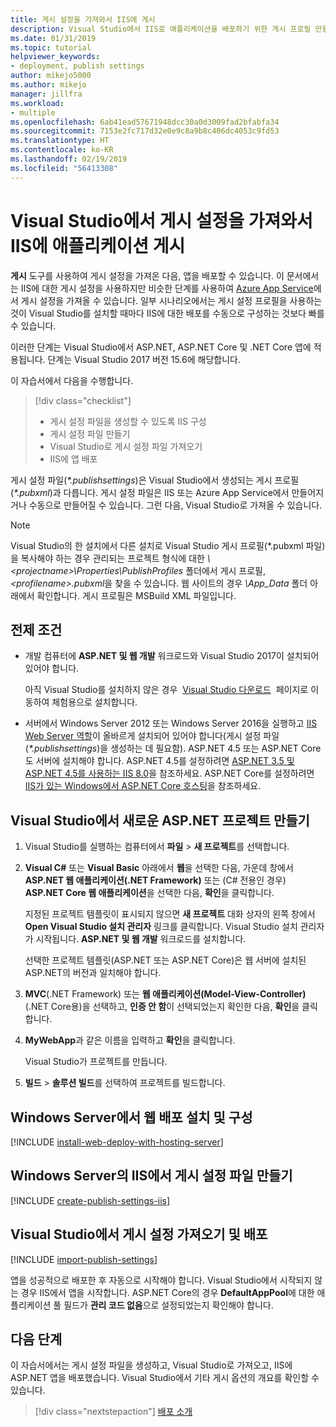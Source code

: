```yaml
---
title: 게시 설정을 가져와서 IIS에 게시
description: Visual Studio에서 IIS로 애플리케이션을 배포하기 위한 게시 프로필 만들기 및 가져오기
ms.date: 01/31/2019
ms.topic: tutorial
helpviewer_keywords:
- deployment, publish settings
author: mikejo5000
ms.author: mikejo
manager: jillfra
ms.workload:
- multiple
ms.openlocfilehash: 6ab41ead57671948dcc30a0d3009fad2bfabfa34
ms.sourcegitcommit: 7153e2fc717d32e0e9c8a9b8c406dc4053c9fd53
ms.translationtype: HT
ms.contentlocale: ko-KR
ms.lasthandoff: 02/19/2019
ms.locfileid: "56413308"
---
```

# <a name="publish-an-application-to-iis-by-importing-publish-settings-in-visual-studio"></a>Visual Studio에서 게시 설정을 가져와서 IIS에 애플리케이션 게시

**게시** 도구를 사용하여 게시 설정을 가져온 다음, 앱을 배포할 수 있습니다. 이 문서에서는 IIS에 대한 게시 설정을 사용하지만 비슷한 단계를 사용하여 [Azure App Service](../deployment/tutorial-import-publish-settings-azure.md)에서 게시 설정을 가져올 수 있습니다. 일부 시나리오에서는 게시 설정 프로필을 사용하는 것이 Visual Studio를 설치할 때마다 IIS에 대한 배포를 수동으로 구성하는 것보다 빠를 수 있습니다.

이러한 단계는 Visual Studio에서 ASP.NET, ASP.NET Core 및 .NET Core 앱에 적용됩니다. 단계는 Visual Studio 2017 버전 15.6에 해당합니다.

이 자습서에서 다음을 수행합니다.

> [!div class="checklist"]
> * 게시 설정 파일을 생성할 수 있도록 IIS 구성
> * 게시 설정 파일 만들기
> * Visual Studio로 게시 설정 파일 가져오기
> * IIS에 앱 배포

게시 설정 파일(*\*.publishsettings*)은 Visual Studio에서 생성되는 게시 프로필(*\*.pubxml*)과 다릅니다. 게시 설정 파일은 IIS 또는 Azure App Service에서 만들어지거나 수동으로 만들어질 수 있습니다. 그런 다음, Visual Studio로 가져올 수 있습니다.

> [!NOTE]
> Visual Studio의 한 설치에서 다른 설치로 Visual Studio 게시 프로필(\*.pubxml 파일)을 복사해야 하는 경우 관리되는 프로젝트 형식에 대한 *\\<projectname\>\Properties\PublishProfiles* 폴더에서 게시 프로필, *\<profilename\>.pubxml*을 찾을 수 있습니다. 웹 사이트의 경우 *\App_Data* 폴더 아래에서 확인합니다. 게시 프로필은 MSBuild XML 파일입니다.

## <a name="prerequisites"></a>전제 조건

* 개발 컴퓨터에 **ASP.NET 및 웹 개발** 워크로드와 Visual Studio 2017이 설치되어 있어야 합니다.

    아직 Visual Studio를 설치하지 않은 경우  [Visual Studio 다운로드](https://visualstudio.microsoft.com/downloads/?utm_medium=microsoft&utm_source=docs.microsoft.com&utm_campaign=inline+link&utm_content=download+vs2017)  페이지로 이동하여 체험용으로 설치합니다.

* 서버에서 Windows Server 2012 또는 Windows Server 2016을 실행하고 [IIS Web Server 역할](/iis/get-started/whats-new-in-iis-8/iis-80-using-aspnet-35-and-aspnet-45)이 올바르게 설치되어 있어야 합니다(게시 설정 파일(*\*.publishsettings*)을 생성하는 데 필요함). ASP.NET 4.5 또는 ASP.NET Core도 서버에 설치해야 합니다. ASP.NET 4.5를 설정하려면 [ASP.NET 3.5 및 ASP.NET 4.5를 사용하는 IIS 8.0](/iis/get-started/whats-new-in-iis-8/iis-80-using-aspnet-35-and-aspnet-45)을 참조하세요. ASP.NET Core를 설정하려면 [IIS가 있는 Windows에서 ASP.NET Core 호스팅](/aspnet/core/publishing/iis?tabs=aspnetcore2x#iis-configuration)을 참조하세요. 

## <a name="create-a-new-aspnet-project-in-visual-studio"></a>Visual Studio에서 새로운 ASP.NET 프로젝트 만들기

1. Visual Studio를 실행하는 컴퓨터에서 **파일** > **새 프로젝트**를 선택합니다.

1. **Visual C#**  또는 **Visual Basic** 아래에서 **웹**을 선택한 다음, 가운데 창에서 **ASP.NET 웹 애플리케이션(.NET Framework)** 또는 (C# 전용인 경우) **ASP.NET Core 웹 애플리케이션**을 선택한 다음, **확인**을 클릭합니다.

    지정된 프로젝트 템플릿이 표시되지 않으면 **새 프로젝트** 대화 상자의 왼쪽 창에서 **Open Visual Studio 설치 관리자** 링크를 클릭합니다. Visual Studio 설치 관리자가 시작됩니다. **ASP.NET 및 웹 개발** 워크로드를 설치합니다.

    선택한 프로젝트 템플릿(ASP.NET 또는 ASP.NET Core)은 웹 서버에 설치된 ASP.NET의 버전과 일치해야 합니다.

1. **MVC**(.NET Framework) 또는 **웹 애플리케이션(Model-View-Controller)**(.NET Core용)을 선택하고, **인증 안 함**이 선택되었는지 확인한 다음, **확인**을 클릭합니다.

1. **MyWebApp**과 같은 이름을 입력하고 **확인**을 클릭합니다.

    Visual Studio가 프로젝트를 만듭니다.

1. **빌드** > **솔루션 빌드**를 선택하여 프로젝트를 빌드합니다.

## <a name="install-and-configure-web-deploy-on-windows-server"></a>Windows Server에서 웹 배포 설치 및 구성

[!INCLUDE [install-web-deploy-with-hosting-server](../deployment/includes/install-web-deploy-with-hosting-server.md)]

## <a name="create-the-publish-settings-file-in-iis-on-windows-server"></a>Windows Server의 IIS에서 게시 설정 파일 만들기

[!INCLUDE [create-publish-settings-iis](../deployment/includes/create-publish-settings-iis.md)]

## <a name="import-the-publish-settings-in-visual-studio-and-deploy"></a>Visual Studio에서 게시 설정 가져오기 및 배포

[!INCLUDE [import-publish-settings](../deployment/includes/import-publish-settings-vs.md)]

앱을 성공적으로 배포한 후 자동으로 시작해야 합니다. Visual Studio에서 시작되지 않는 경우 IIS에서 앱을 시작합니다. ASP.NET Core의 경우 **DefaultAppPool**에 대한 애플리케이션 풀 필드가 **관리 코드 없음**으로 설정되었는지 확인해야 합니다.

## <a name="next-steps"></a>다음 단계

이 자습서에서는 게시 설정 파일을 생성하고, Visual Studio로 가져오고, IIS에 ASP.NET 앱을 배포했습니다. Visual Studio에서 기타 게시 옵션의 개요를 확인할 수 있습니다.

> [!div class="nextstepaction"]
> [배포 소개](../deployment/deploying-applications-services-and-components.md)
